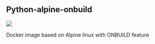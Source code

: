 Python-alpine-onbuild
---------------------

[![](https://images.microbadger.com/badges/image/lockie/python-alpine-onbuild.svg)](https://microbadger.com/images/lockie/python-alpine-onbuild "Get your own image badge on microbadger.com")

Docker image based on Alpine linux with ONBUILD feature
